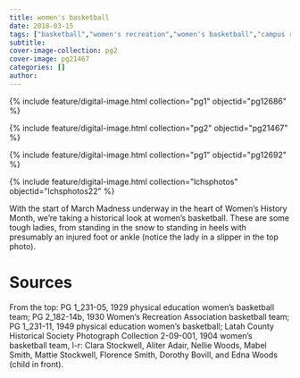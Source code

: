 ```yaml
---
title: women's basketball
date: 2018-03-15
tags: ["basketball","women's recreation","women's basketball","campus recreation","women"]
subtitle: 
cover-image-collection: pg2
cover-image: pg21467
categories: []
author: 
---
```


{% include feature/digital-image.html collection="pg1" objectid="pg12686" %}

{% include feature/digital-image.html collection="pg2" objectid="pg21467" %}

{% include feature/digital-image.html collection="pg1" objectid="pg12692" %}

{% include feature/digital-image.html collection="lchsphotos" objectid="lchsphotos22" %}

With the start of March Madness underway in the heart of Women’s History Month, we’re taking a historical look at women’s basketball. These are some tough ladies, from standing in the snow to standing in heels with presumably an injured foot or ankle (notice the lady in a slipper in the top photo).

# Sources

From the top: PG 1_231-05, 1929 physical education women’s basketball team; PG 2_182-14b, 1930 Women’s Recreation Association basketball team; PG 1_231-11, 1949 physical education women’s basketball; Latah County Historical Society Photograph Collection 2-09-001, 1904 women’s basketball team, l-r: Clara Stockwell, Aliter Adair, Nellie Woods, Mabel Smith, Mattie Stockwell, Florence Smith, Dorothy Bovill, and Edna Woods (child in front).